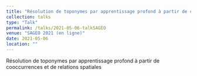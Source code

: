 ```yaml
---
title: "Résolution de toponymes par apprentissage profond à partir de cooccurrences et de relations spatiales"
collection: talks
type: "Talk"
permalink: /talks/2021-05-06-talkSAGEO
venue: "SAGEO 2021 (en ligne)"
date: 2021-05-06
location: ""
---
```


Résolution de toponymes par apprentissage profond à partir de cooccurrences et de relations spatiales





